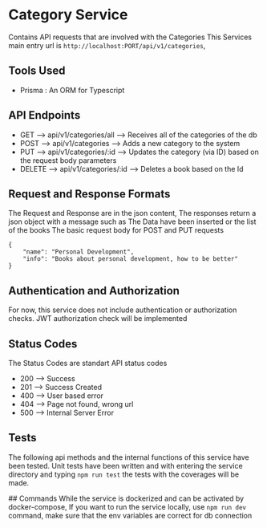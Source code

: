 # Category Service 

Contains API requests that are involved with the Categories 
This Services main entry url is `http://localhost:PORT/api/v1/categories`,

## Tools Used

<ul>
    <li> Prisma : An ORM for Typescript </li>
</ul>

## API Endpoints

<ul>
    <li> GET --> api/v1/categories/all --> Receives all of the categories of the db </li>
    <li>  POST --> api/v1/categories --> Adds a new category to the system </li>
    <li> PUT --> api/v1/categories/:id --> Updates the category (via ID) based on the request body parameters </li>
    <li> DELETE --> api/v1/categories/:id --> Deletes a book based on the Id </li>
</ul>

## Request and Response Formats
The Request and Response are in the json content,
The responses return a json object with a message such as The Data have been inserted or the list of the books
The basic request body for POST and PUT requests

```
{
    "name": "Personal Development",
    "info": "Books about personal development, how to be better"
}
```

## Authentication and Authorization
For now, this service does not include authentication or authorization checks. JWT authorization check will be implemented 

## Status Codes
The Status Codes are standart API status codes <br/>
<ul>
    <li> 200 --> Success</li>
    <li> 201 --> Success Created </li>
    <li> 400 --> User based error </li>
    <li> 404 --> Page not found, wrong url </li>
    <li> 500 --> Internal Server Error </li>
</ul>

## Tests
The following api methods and the internal functions of this service have been tested. Unit tests have been written and with entering the service directory and typing `npm run test` the tests with the coverages will be made.

## Commands
While the service is dockerized and can be activated by docker-compose, If you want to run the service locally, use `npm run dev` command, make sure that the env variables are correct for db connection
